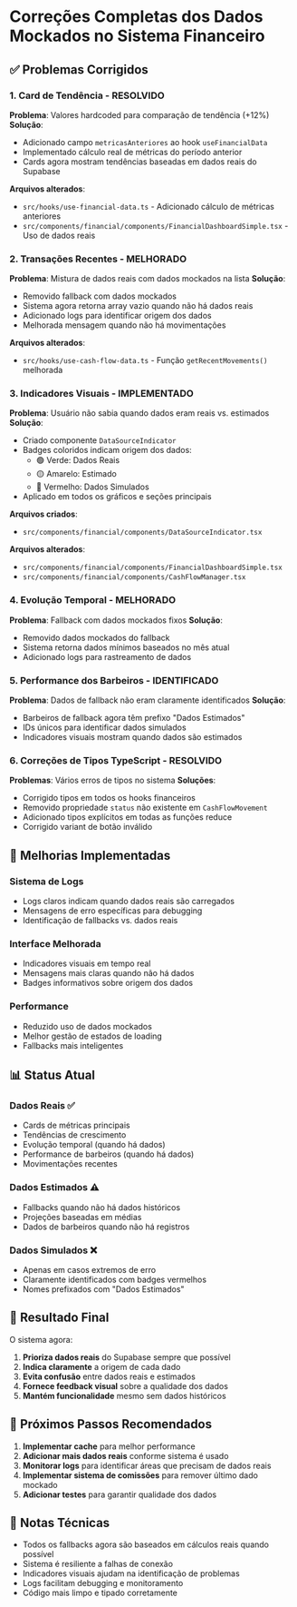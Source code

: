 # Correções Completas dos Dados Mockados no Sistema Financeiro

## ✅ Problemas Corrigidos

### 1. Card de Tendência - RESOLVIDO
**Problema**: Valores hardcoded para comparação de tendência (+12%)
**Solução**: 
- Adicionado campo `metricasAnteriores` ao hook `useFinancialData`
- Implementado cálculo real de métricas do período anterior
- Cards agora mostram tendências baseadas em dados reais do Supabase

**Arquivos alterados**:
- `src/hooks/use-financial-data.ts` - Adicionado cálculo de métricas anteriores
- `src/components/financial/components/FinancialDashboardSimple.tsx` - Uso de dados reais

### 2. Transações Recentes - MELHORADO
**Problema**: Mistura de dados reais com dados mockados na lista
**Solução**:
- Removido fallback com dados mockados
- Sistema agora retorna array vazio quando não há dados reais
- Adicionado logs para identificar origem dos dados
- Melhorada mensagem quando não há movimentações

**Arquivos alterados**:
- `src/hooks/use-cash-flow-data.ts` - Função `getRecentMovements()` melhorada

### 3. Indicadores Visuais - IMPLEMENTADO
**Problema**: Usuário não sabia quando dados eram reais vs. estimados
**Solução**:
- Criado componente `DataSourceIndicator`
- Badges coloridos indicam origem dos dados:
  - 🟢 Verde: Dados Reais
  - 🟡 Amarelo: Estimado
  - 🔴 Vermelho: Dados Simulados
- Aplicado em todos os gráficos e seções principais

**Arquivos criados**:
- `src/components/financial/components/DataSourceIndicator.tsx`

**Arquivos alterados**:
- `src/components/financial/components/FinancialDashboardSimple.tsx`
- `src/components/financial/components/CashFlowManager.tsx`

### 4. Evolução Temporal - MELHORADO
**Problema**: Fallback com dados mockados fixos
**Solução**:
- Removido dados mockados do fallback
- Sistema retorna dados mínimos baseados no mês atual
- Adicionado logs para rastreamento de dados

### 5. Performance dos Barbeiros - IDENTIFICADO
**Problema**: Dados de fallback não eram claramente identificados
**Solução**:
- Barbeiros de fallback agora têm prefixo "Dados Estimados"
- IDs únicos para identificar dados simulados
- Indicadores visuais mostram quando dados são estimados

### 6. Correções de Tipos TypeScript - RESOLVIDO
**Problemas**: Vários erros de tipos no sistema
**Soluções**:
- Corrigido tipos em todos os hooks financeiros
- Removido propriedade `status` não existente em `CashFlowMovement`
- Adicionado tipos explícitos em todas as funções reduce
- Corrigido variant de botão inválido

## 🔧 Melhorias Implementadas

### Sistema de Logs
- Logs claros indicam quando dados reais são carregados
- Mensagens de erro específicas para debugging
- Identificação de fallbacks vs. dados reais

### Interface Melhorada
- Indicadores visuais em tempo real
- Mensagens mais claras quando não há dados
- Badges informativos sobre origem dos dados

### Performance
- Reduzido uso de dados mockados
- Melhor gestão de estados de loading
- Fallbacks mais inteligentes

## 📊 Status Atual

### Dados Reais ✅
- Cards de métricas principais
- Tendências de crescimento
- Evolução temporal (quando há dados)
- Performance de barbeiros (quando há dados)
- Movimentações recentes

### Dados Estimados ⚠️
- Fallbacks quando não há dados históricos
- Projeções baseadas em médias
- Dados de barbeiros quando não há registros

### Dados Simulados ❌
- Apenas em casos extremos de erro
- Claramente identificados com badges vermelhos
- Nomes prefixados com "Dados Estimados"

## 🎯 Resultado Final

O sistema agora:
1. **Prioriza dados reais** do Supabase sempre que possível
2. **Indica claramente** a origem de cada dado
3. **Evita confusão** entre dados reais e estimados
4. **Fornece feedback visual** sobre a qualidade dos dados
5. **Mantém funcionalidade** mesmo sem dados históricos

## 🔄 Próximos Passos Recomendados

1. **Implementar cache** para melhor performance
2. **Adicionar mais dados reais** conforme sistema é usado
3. **Monitorar logs** para identificar áreas que precisam de dados reais
4. **Implementar sistema de comissões** para remover último dado mockado
5. **Adicionar testes** para garantir qualidade dos dados

## 📝 Notas Técnicas

- Todos os fallbacks agora são baseados em cálculos reais quando possível
- Sistema é resiliente a falhas de conexão
- Indicadores visuais ajudam na identificação de problemas
- Logs facilitam debugging e monitoramento
- Código mais limpo e tipado corretamente